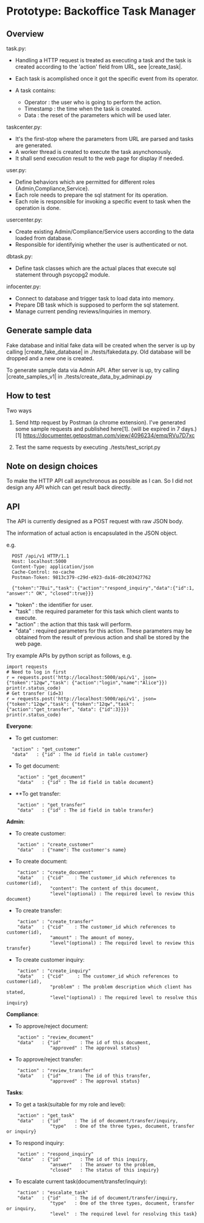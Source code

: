 Prototype: Backoffice Task Manager
==================================

Overview
--------

task.py:

 * Handling a HTTP request is treated as executing a task and the task is created
   according to the 'action' field from URL, see |create_task|.
 * Each task is acomplished once it got the specific event from its operator.
 * A task contains:

   * Operator : the user who is going to perform the action.
   * Timestamp : the time when the task is created.
   * Data : the reset of the parameters which will be used later.

taskcenter.py:
 
 * It's the first-stop where the parameters from URL are parsed and tasks are
   generated.
 * A worker thread is created to execute the task asynchonously.
 * It shall send execution result to the web page for display if needed. 

user.py:

 * Define behaviors which are permitted for different roles {Admin,Compliance,Service}.
 * Each role needs to prepare the sql statment for its operation.
 * Each role is responsible for invoking a specific event to task when the
   operation is done.

usercenter.py:

 * Create existing Admin/Compliance/Service users according to the data loaded
   from database.
 * Responsible for identifyinig whether the user is authenticated or not.

dbtask.py:
 
 * Define task classes which are the actual places that execute sql statement
   through psycopg2 module.

infocenter.py:

 * Connect to database and trigger task to load data into memory.
 * Prepare DB task which is supposed to perform the sql statement.
 * Manage current pending reviews/inquiries in memory.


Generate sample data
------------

Fake database and initial fake data will be created when the server is up by
calling |create_fake_database| in ./tests/fakedata.py. Old database will be dropped
and a new one is created.

To generate sample data via Admin API. After server is up, try calling
|create_samples_v1| in ./tests/create_data_by_adminapi.py


How to test
------------

Two ways 
1. Send http request by Postman (a chrome extension). I've generated some
   sample requests and published here[1]. (will be expired in 7 days.)
[1] https://documenter.getpostman.com/view/4096234/emq/RVu7D7xc

2. Test the same requests by executing ./tests/test_script.py 


 <!-- * A way to generate sample data (e.g. a script calling the admin APIs)
 * A functional test suite (which calls the APIs)
 * Simple API docs (sample calls)
 * Notes on design choices -->


Note on design choices
----------------

To make the HTTP API call asynchronous as possible as I can. So I did not
design any API which can get result back directly.


API
---

The API is currently designed as a POST request with raw JSON body.

The information of actual action is encapsulated in the JSON object.

e.g.
```
  POST /api/v1 HTTP/1.1
  Host: localhost:5000
  Content-Type: application/json
  Cache-Control: no-cache
  Postman-Token: 9813c379-c29d-e923-da16-d0c203427762

  {"token":"78ui","task": {"action":"respond_inquiry","data":{"id":1, "answer":" OK", "closed":true}}}
```

  - "token"  : the identifier for user.
  - "task"   : the required parameter for this task which client wants to execute.
  - "action" : the action that this task will perform.
  - "data"   : required parameters for this action. These parameters may be obtained from the result of previous action and shall be stored by the web page.

Try example APIs by python script as follows,
e.g. 
```
import requests
# Need to log in first
r = requests.post('http://localhost:5000/api/v1', json={"token":"12qw","task": {"action":"login","name":"Alice"}})
print(r.status_code)
# Get transfer (id=3)
r = requests.post('http://localhost:5000/api/v1', json={"token":"12qw","task": {"token":"12qw","task": {"action":"get_transfer", "data": {"id":3}}})
print(r.status_code)
```

**Everyone**:

 * To get customer:
  ```
    "action" : "get_customer"
    "data"   : {"id" : The id field in table customer}
  ```

 * To get document:
```
    "action" : "get_document"
    "data"   : {"id" : The id field in table document}
```

 * **To get transfer:
```
    "action" : "get_transfer"
    "data"   : {"id" : The id field in table transfer}
```

**Admin**:

 * To create customer:
```
    "action" : "create_customer"
    "data"   : {"name": The customer's name}
```

 * To create document:
```
    "action" : "create_document"
    "data"   : {"cid"    : The customer_id which references to customer(id),
                "content": The content of this document,
                "level"(optional) : The required level to review this document}
```

 * To create transfer:
```
    "action" : "create_transfer"
    "data"   : {"cid"    : The customer_id which references to customer(id),
                "amount" : The amount of money,
                "level"(optional) : The required level to review this transfer}
```

 * To create customer inquiry:
```
    "action" : "create_inquiry"
    "data"   : {"cid"     : The customer_id which references to customer(id),
                "problem" : The problem description which client has stated,
                "level"(optional) : The required level to resolve this inquiry}
```


**Compliance**:

 * To approve/reject document:
```
    "action" : "review_document"
    "data"   : {"id"       : The id of this document,
                "approved" : The approval status}
```

 * To approve/reject transfer:
```
    "action" : "review_transfer"
    "data"   : {"id"       : The id of this transfer,
                "approved" : The approval status}
```

**Tasks**:

 * To get a task(suitable for my role and level):
```
    "action" : "get_task"
    "data"   : {"id"     : The id of document/transfer/inquiry,
                "type"   : One of the three types, document, transfer or inquiry}
```

 * To respond inquiry:
```
    "action" : "respond_inquiry"
    "data"   : {"id"       : The id of this inquiry,
                "answer"   : The answer to the problem,
                "closed"   : The status of this inquiry}
```

 * To escalate current task(document/transfer/inquiry):
```
    "action" : "escalate_task"
    "data"   : {"id"     : The id of document/transfer/inquiry,
                "type"   : One of the three types, document, transfer or inquiry,
                "level"  : The required level for resolving this task}
```